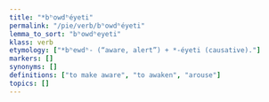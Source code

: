 ```yaml
---
title: "*bʰowdʰéyeti"
permalink: "/pie/verb/bʰowdʰéyeti"
lemma_to_sort: "bʰowdʰeyeti"
klass: verb
etymology: ["*bʰewdʰ- (“aware, alert”) +‎ *-éyeti (causative)."]
markers: []
synonyms: []
definitions: ["to make aware", "to awaken", "arouse"]
topics: []
---
```

